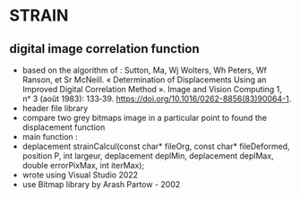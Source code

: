 # STRAIN
digital image correlation function
--------------
* based on the algorithm of :
Sutton, Ma, Wj Wolters, Wh Peters, Wf Ranson, et Sr McNeill. 
« Determination of Displacements Using an Improved Digital Correlation Method ». 
Image and Vision Computing 1, nᵒ 3 (août 1983): 133‑39. https://doi.org/10.1016/0262-8856(83)90064-1.
* header file library 
* compare two grey bitmaps image in a particular point to found the displacement function
* main function :
* deplacement strainCalcul(const char* fileOrg, const char* fileDeformed, position P, int largeur, deplacement deplMin,
	deplacement deplMax, double errorPixMax, int iterMax);
* wrote using Visual Studio 2022
* use Bitmap library by Arash Partow - 2002 
